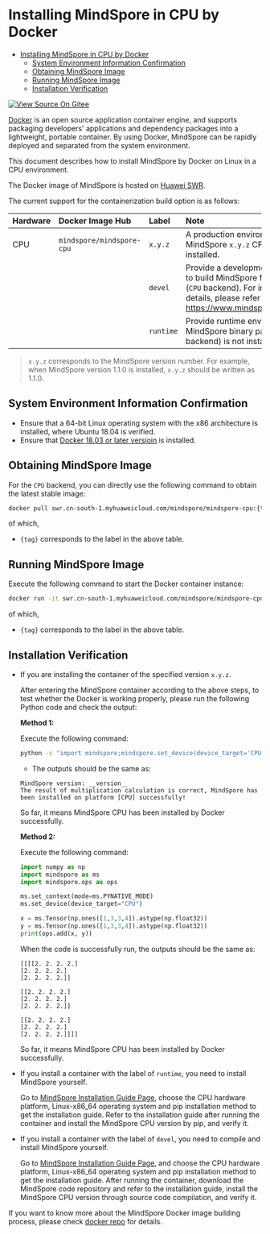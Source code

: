 # Installing MindSpore in CPU by Docker

<!-- TOC -->

- [Installing MindSpore in CPU by Docker](#installing-mindSpore-in-cpu-by-docker)
    - [System Environment Information Confirmation](#system-environment-information-confirmation)
    - [Obtaining MindSpore Image](#obtaining-mindspore-image)
    - [Running MindSpore Image](#running-mindspore-image)
    - [Installation Verification](#installation-verification)

<!-- /TOC -->

[![View Source On Gitee](https://mindspore-website.obs.cn-north-4.myhuaweicloud.com/website-images/br_base/resource/_static/logo_source_en.svg)](https://gitee.com/mindspore/docs/blob/br_base/install/mindspore_cpu_install_docker_en.md)

[Docker](https://docs.docker.com/get-docker/) is an open source application container engine, and supports packaging developers' applications and dependency packages into a lightweight, portable container. By using Docker, MindSpore can be rapidly deployed and separated from the system environment.

This document describes how to install MindSpore by Docker on Linux in a CPU environment.

The Docker image of MindSpore is hosted on [Huawei SWR](https://support.huaweicloud.com/swr/index.html).

The current support for the containerization build option is as follows:

| Hardware   | Docker Image Hub                | Label                       | Note                                       |
| :----- | :------------------------ | :----------------------- | :--------------------------------------- |
| CPU    | `mindspore/mindspore-cpu` | `x.y.z`                  | A production environment with the MindSpore `x.y.z` CPU version pre-installed.       |
|        |                           | `devel`                  | Provide a development environment to build MindSpore from the source (`CPU` backend). For installation details, please refer to <https://www.mindspore.cn/install/en>. |
|        |                           | `runtime`                | Provide runtime environment, MindSpore binary package (`CPU` backend) is not installed.         |

> `x.y.z` corresponds to the MindSpore version number. For example, when MindSpore version 1.1.0 is installed, `x.y.z` should be written as 1.1.0.

## System Environment Information Confirmation

- Ensure that a 64-bit Linux operating system with the x86 architecture is installed, where Ubuntu 18.04 is verified.
- Ensure that [Docker 18.03 or later versioin](https://docs.docker.com/get-docker/) is installed.

## Obtaining MindSpore Image

For the `CPU` backend, you can directly use the following command to obtain the latest stable image:

```bash
docker pull swr.cn-south-1.myhuaweicloud.com/mindspore/mindspore-cpu:{tag}
```

of which,

- `{tag}` corresponds to the label in the above table.

## Running MindSpore Image

Execute the following command to start the Docker container instance:

```bash
docker run -it swr.cn-south-1.myhuaweicloud.com/mindspore/mindspore-cpu:{tag} /bin/bash
```

of which,

- `{tag}` corresponds to the label in the above table.

## Installation Verification

- If you are installing the container of the specified version `x.y.z`.

    After entering the MindSpore container according to the above steps, to test whether the Docker is working properly, please run the following Python code and check the output:

    **Method 1:**

    Execute the following command:

    ```bash
    python -c "import mindspore;mindspore.set_device(device_target='CPU');mindspore.run_check()"
    ```

    - The outputs should be the same as:

    ```text
    MindSpore version: __version__
    The result of multiplication calculation is correct, MindSpore has been installed on platform [CPU] successfully!
    ```

    So far, it means MindSpore CPU has been installed by Docker successfully.

    **Method 2:**

    Execute the following command:

    ```python
    import numpy as np
    import mindspore as ms
    import mindspore.ops as ops

    ms.set_context(mode=ms.PYNATIVE_MODE)
    ms.set_device(device_target="CPU")

    x = ms.Tensor(np.ones([1,3,3,4]).astype(np.float32))
    y = ms.Tensor(np.ones([1,3,3,4]).astype(np.float32))
    print(ops.add(x, y))
    ```

    When the code is successfully run, the outputs should be the same as:

    ```text
    [[[[2. 2. 2. 2.]
    [2. 2. 2. 2.]
    [2. 2. 2. 2.]]

    [[2. 2. 2. 2.]
    [2. 2. 2. 2.]
    [2. 2. 2. 2.]]

    [[2. 2. 2. 2.]
    [2. 2. 2. 2.]
    [2. 2. 2. 2.]]]]
    ```

    So far, it means MindSpore CPU has been installed by Docker successfully.

- If you install a container with the label of `runtime`, you need to install MindSpore yourself.

    Go to [MindSpore Installation Guide Page](https://www.mindspore.cn/install/en), choose the CPU hardware platform, Linux-x86_64 operating system and pip installation method to get the installation guide. Refer to the installation guide after running the container and install the MindSpore CPU version by pip, and verify it.

- If you install a container with the label of `devel`, you need to compile and install MindSpore yourself.

    Go to [MindSpore Installation Guide Page](https://www.mindspore.cn/install/en), and choose the CPU hardware platform, Linux-x86_64 operating system and pip installation method to get the installation guide. After running the container, download the MindSpore code repository and refer to the installation guide, install the MindSpore CPU version through source code compilation, and verify it.

If you want to know more about the MindSpore Docker image building process, please check [docker repo](https://gitee.com/mindspore/mindspore/blob/br_base/scripts/docker/README.md#) for details.
